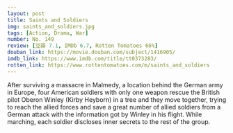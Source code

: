 ```yaml
---
layout: post 
title: Saints and Soldiers
img: saints_and_soldiers.jpg
tags: [Action, Drama, War]
number: No. 149
review: [豆瓣 7.1, IMDb 6.7, Rotten Tomatoes 66%]
douban_link: https://movie.douban.com/subject/1416905/
imdb_link: https://www.imdb.com/title/tt0373283/
rotten_link: https://www.rottentomatoes.com/m/saints_and_soldiers
---
```


After surviving a massacre in Malmedy, a location behind the German army in Europe, four American soldiers with only one weapon rescue the British pilot Oberon Winley (Kirby Heyborn) in a tree and they move together, trying to reach the allied forces and save a great number of allied soldiers from a German attack with the information got by Winley in his flight. While marching, each soldier discloses inner secrets to the rest of the group.